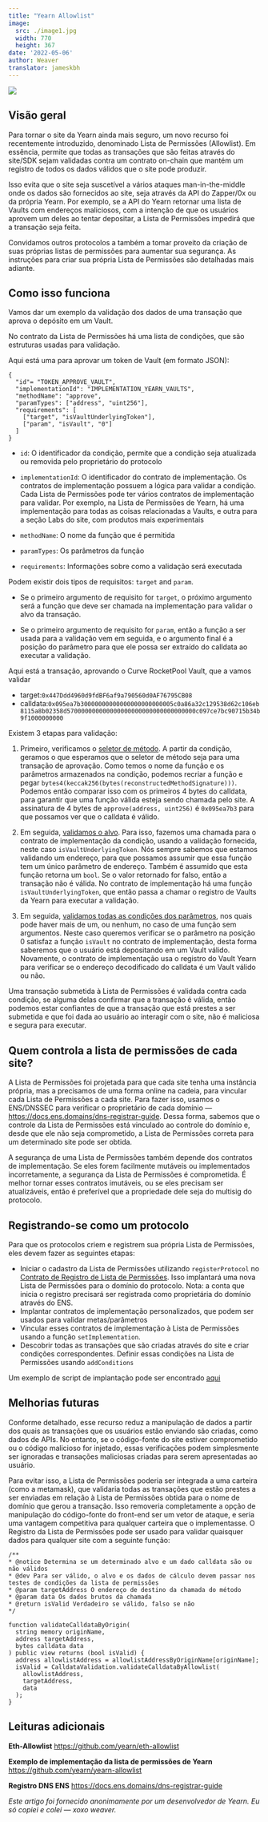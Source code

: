 ```yaml
---
title: "Yearn Allowlist"
image:
  src: ./image1.jpg
  width: 770
  height: 367
date: '2022-05-06'
author: Weaver
translator: jameskbh 
---
```


![](./image1.jpg?w=770&h=367)

## Visão geral 

Para tornar o site da Yearn ainda mais seguro, um novo recurso foi recentemente introduzido, denominado Lista de Permissões (Allowlist). Em essência, permite que todas as transações que são feitas através do site/SDK sejam validadas contra um contrato on-chain que mantém um registro de todos os dados válidos que o site pode produzir.

Isso evita que o site seja suscetível a vários ataques man-in-the-middle onde os dados são fornecidos ao site, seja através da API do Zapper/0x ou da própria Yearn. Por exemplo, se a API do Yearn retornar uma lista de Vaults com endereços maliciosos, com a intenção de que os usuários aprovem um deles ao tentar depositar, a Lista de Permissões impedirá que a transação seja feita.

Convidamos outros protocolos a também a tomar proveito da criação de suas próprias listas de permissões para aumentar sua segurança. As instruções para criar sua própria Lista de Permissões são detalhadas mais adiante.

## Como isso funciona 

Vamos dar um exemplo da validação dos dados de uma transação que aprova o depósito em um Vault.

No contrato da Lista de Permissões há uma lista de condições, que são estruturas usadas para validação.

Aqui está uma para aprovar um token de Vault (em formato JSON):

```
{
  "id"= "TOKEN_APPROVE_VAULT",
  "implementationId": "IMPLEMENTATION_YEARN_VAULTS",
  "methodName": "approve",
  "paramTypes": ["address", "uint256"],
  "requirements": [
    ["target", "isVaultUnderlyingToken"],
    ["param", "isVault", "0"]
  ]
}
```

- `id`: O identificador da condição, permite que a condição seja atualizada ou removida pelo proprietário do protocolo 

- `implementationId`: O identificador do contrato de implementação. Os contratos de implementação possuem a lógica para validar a condição. Cada Lista de Permissões pode ter vários contratos de implementação para validar. Por exemplo, na Lista de Permissões de Yearn, há uma implementação para todas as coisas relacionadas a Vaults, e outra para a seção Labs do site, com produtos mais experimentais 

- `methodName`: O nome da função que é permitida 

- `paramTypes`: Os parâmetros da função 

- `requirements`: Informações sobre como a validação será executada 

Podem existir dois tipos de requisitos:  `target` and `param`.

- Se o primeiro argumento de requisito for `target`, o próximo argumento será a função que deve ser chamada na implementação para validar o alvo da transação. 

- Se o primeiro argumento de requisito for `param`, então a função a ser usada para a validação vem em seguida, e o argumento final é a posição do parâmetro para que ele possa ser extraído do calldata ao executar a validação. 

Aqui está a transação, aprovando o Curve RocketPool Vault, que a vamos validar

- target:`0x447Ddd4960d9fdBF6af9a790560d0AF76795CB08`  
- calldata:`0x095ea7b30000000000000000000000005c0a86a32c129538d62c106eb8115a8b02358d570000000000000000000000000000000000c097ce7bc90715b34b9f1000000000`  

Existem 3 etapas para validação:

1. Primeiro, verificamos o [seletor de método](https://github.com/yearn/eth-allowlist/blob/03f2a9ad5716abd0dbfc6d45885f5d6a04061edc/contracts/libraries/CalldataValidation.sol#L72). A partir da condição, geramos o que esperamos que o seletor de método seja para uma transação de aprovação. Como temos o nome da função e os parâmetros armazenados na condição, podemos recriar a função e pegar `bytes4(keccak256(bytes(reconstructedMethodSignature)))`. Podemos então comparar isso com os primeiros 4 bytes do calldata, para garantir que uma função válida esteja sendo chamada pelo site. A assinatura de 4 bytes de `approve(address, uint256)` é `0x095ea7b3` para que possamos ver que o calldata é válido.

2. Em seguida, [validamos o alvo](https://github.com/yearn/eth-allowlist/blob/03f2a9ad5716abd0dbfc6d45885f5d6a04061edc/contracts/libraries/CalldataValidation.sol#L50). Para isso, fazemos uma chamada para o contrato de implementação da condição, usando a validação fornecida, neste caso `isVaultUnderlyingToken`. Nós sempre sabemos que estamos validando um endereço, para que possamos assumir que essa função tem um único parâmetro de endereço. Também é assumido que esta função retorna um `bool`. Se o valor retornado for falso, então a transação não é válida. No contrato de implementação há uma função `isVaultUnderlyingToken`, que então passa a chamar o registro de Vaults da Yearn para executar a validação.

3. Em seguida, [validamos todas as condições dos parâmetros](https://github.com/yearn/eth-allowlist/blob/03f2a9ad5716abd0dbfc6d45885f5d6a04061edc/contracts/libraries/CalldataValidation.sol#L95), nos quais pode haver mais de um, ou nenhum, no caso de uma função sem argumentos. Neste caso queremos verificar se o parâmetro na posição 0 satisfaz a função `isVault` no contrato de implementação, desta forma saberemos que o usuário está depositando em um Vault válido. Novamente, o contrato de implementação usa o registro do Vault Yearn para verificar se o endereço decodificado do calldata é um Vault válido ou não.

Uma transação submetida à Lista de Permissões é validada contra cada condição, se alguma delas confirmar que a transação é válida, então podemos estar confiantes de que a transação que está prestes a ser submetida e que foi dada ao usuário ao interagir com o site, não é maliciosa e segura para executar.

## Quem controla a lista de permissões de cada site?

A Lista de Permissões foi projetada para que cada site tenha uma instância própria, mas a precisamos de uma forma online na cadeia, para vincular cada Lista de Permissões a cada site. Para fazer isso, usamos o ENS/DNSSEC para verificar o proprietário de cada domínio — https://docs.ens.domains/dns-registrar-guide. Dessa forma, sabemos que o controle da Lista de Permissões está vinculado ao controle do domínio e, desde que ele não seja comprometido, a Lista de Permissões correta para um determinado site pode ser obtida.

A segurança de uma Lista de Permissões também depende dos contratos de implementação. Se eles forem facilmente mutáveis ou implementados incorretamente, a segurança da Lista de Permissões é comprometida. É melhor tornar esses contratos imutáveis, ou se eles precisam ser atualizáveis, então é preferível que a propriedade dele seja do multisig do protocolo.

## Registrando-se como um protocolo

Para que os protocolos criem e registrem sua própria Lista de Permissões, eles devem fazer as seguintes etapas:

- Iniciar o cadastro da Lista de Permissões utilizando `registerProtocol` no [Contrato de Registro de Lista de Permissões](https://etherscan.io/address/0xb39c4EF6c7602f1888E3f3347f63F26c158c0336). Isso implantará uma nova Lista de Permissões para o domínio do protocolo. Nota: a conta que inicia o registro precisará ser registrada como proprietária do domínio através do ENS.
- Implantar contratos de implementação personalizados, que podem ser usados para validar metas/parâmetros
- Vincular esses contratos de implementação à Lista de Permissões usando a função `setImplementation`.
- Descobrir todas as transações que são criadas através do site e criar condições correspondentes. Definir essas condições na Lista de Permissões usando `addConditions`

Um exemplo de script de implantação pode ser encontrado [aqui](https://github.com/yearn/yearn-allowlist/blob/main/scripts/chains/250/deploy.py)

## Melhorias futuras

Conforme detalhado, esse recurso reduz a manipulação de dados a partir dos quais as transações que os usuários estão enviando são criadas, como dados de APIs. No entanto, se o código-fonte do site estiver comprometido ou o código malicioso for injetado, essas verificações podem simplesmente ser ignoradas e transações maliciosas criadas para serem apresentadas ao usuário.

Para evitar isso, a Lista de Permissões poderia ser integrada a uma carteira (como a metamask), que validaria todas as transações que estão prestes a ser enviadas em relação à Lista de Permissões obtida para o nome de domínio que gerou a transação. Isso removeria completamente a opção de manipulação do código-fonte do front-end ser um vetor de ataque, e seria uma vantagem competitiva para qualquer carteira que o implementasse. O Registro da Lista de Permissões pode ser usado para validar quaisquer dados para qualquer site com a seguinte função:

```
/**
* @notice Determina se um determinado alvo e um dado calldata são ou não válidos
* @dev Para ser válido, o alvo e os dados de cálculo devem passar nos testes de condições da lista de permissões
* @param targetAddress O endereço de destino da chamada do método
* @param data Os dados brutos da chamada
* @return isValid Verdadeiro se válido, falso se não
*/
   
function validateCalldataByOrigin(
  string memory originName,
  address targetAddress,
  bytes calldata data
) public view returns (bool isValid) {
  address allowlistAddress = allowlistAddressByOriginName[originName];
  isValid = CalldataValidation.validateCalldataByAllowlist(
    allowlistAddress,
    targetAddress,
    data
  );
}
```

## Leituras adicionais

**Eth-Allowlist**
https://github.com/yearn/eth-allowlist

**Exemplo de implementação da lista de permissões de Yearn**
https://github.com/yearn/yearn-allowlist

**Registro DNS ENS**
https://docs.ens.domains/dns-registrar-guide

*Este artigo foi fornecido anonimamente por um desenvolvedor de Yearn. Eu só copiei e colei — xoxo weaver.*
